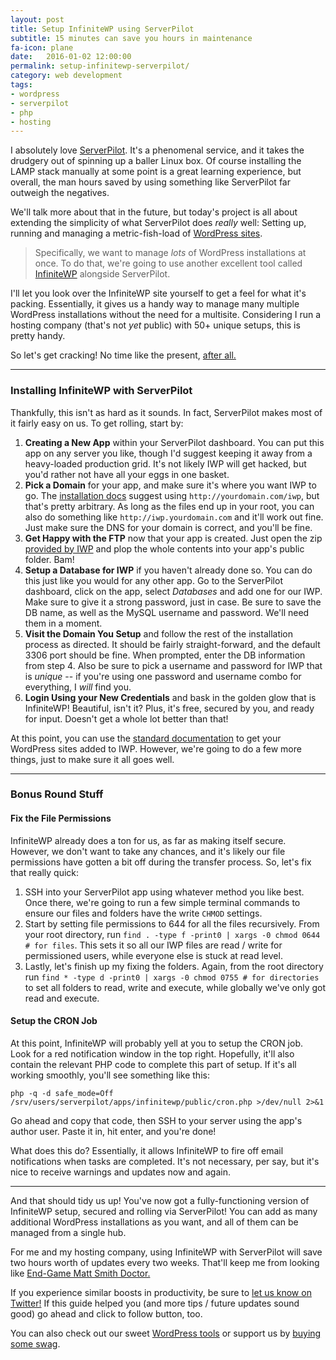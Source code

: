 ```yaml
---
layout: post
title: Setup InfiniteWP using ServerPilot
subtitle: 15 minutes can save you hours in maintenance
fa-icon: plane
date:   2016-01-02 12:00:00
permalink: setup-infinitewp-serverpilot/
category: web development
tags:
- wordpress
- serverpilot
- php
- hosting
---
```


I absolutely love [ServerPilot](http://serverpilot.com). It's a phenomenal service, and it takes the drudgery out of spinning up a baller Linux box. Of course installing the LAMP stack manually at some point is a great learning experience, but overall, the man hours saved by using something like ServerPilot far outweigh the negatives.

We'll talk more about that in the future, but today's project is all about extending the simplicity of what ServerPilot does _really_ well: Setting up, running and managing a metric-fish-load of [WordPress sites](https://serverpilot.io/community/articles/install-wordpress-on-ubuntu.html).

> Specifically, we want to manage _lots_ of WordPress installations at once. To do that, we're going to use another excellent tool called [InfiniteWP](https://infinitewp.com/) alongside ServerPilot.

I'll let you look over the InfiniteWP site yourself to get a feel for what it's packing. Essentially, it gives us a handy way to manage many multiple WordPress installations without the need for a multisite. Considering I run a hosting company (that's not _yet_ public) with 50+ unique setups, this is pretty handy.

So let's get cracking! No time like the present, [after all. ](https://49.media.tumblr.com/tumblr_lt7137rXvc1r17215o1_500.gif)

***

### Installing InfiniteWP with ServerPilot

Thankfully, this isn't as hard as it sounds. In fact, ServerPilot makes most of it fairly easy on us. To get rolling, start by: 

1. **Creating a New App** within your ServerPilot dashboard. You can put this app on any server you like, though I'd suggest keeping it away from a heavy-loaded production grid. It's not likely IWP will get hacked, but you'd rather not have all your eggs in one basket.
2. **Pick a Domain** for your app, and make sure it's where you want IWP to go. The [installation docs](https://infinitewp.com/docs/how-to-install-the-infinitewp-admin-panel/) suggest using `http://yourdomain.com/iwp`, but that's pretty arbitrary. As long as the files end up in your root, you can also do something like `http://iwp.yourdomain.com` and it'll work out fine. Just make sure the DNS for your domain is correct, and you'll be fine.
3. **Get Happy with the FTP** now that your app is created. Just open the zip [provided by IWP](https://infinitewp.com/installing-options/) and plop the whole contents into your app's public folder. Bam! 
4. **Setup a Database for IWP** if you haven't already done so. You can do this just like you would for any other app. Go to the ServerPilot dashboard, click on the app, select *Databases* and add one for our IWP. Make sure to give it a strong password, just in case. Be sure to save the DB name, as well as the MySQL username and password. We'll need them in a moment.
5. **Visit the Domain You Setup** and follow the rest of the installation process as directed. It should be fairly straight-forward, and the default 3306 port should be fine. When prompted, enter the DB information from step 4. Also be sure to pick a username and password for IWP that is _unique_ -- if you're using one password and username combo for everything, I _will_ find you. 
6. **Login Using your New Credentials** and bask in the golden glow that is InfiniteWP! Beautiful, isn't it? Plus, it's free, secured by you, and ready for input. Doesn't get a whole lot better than that! 

At this point, you can use the [standard documentation](https://infinitewp.com/docs/adding-your-wordpress-sites-to-the-infinitewp-admin-panel/) to get your WordPress sites added to IWP. However, we're going to do a few more things, just to make sure it all goes well. 

***

### Bonus Round Stuff

#### Fix the File Permissions

InfiniteWP already does a ton for us, as far as making itself secure. However, we don't want to take any chances, and it's likely our file permissions have gotten a bit off during the transfer process. So, let's fix that really quick: 

1. SSH into your ServerPilot app using whatever method you like best. Once there, we're going to run a few simple terminal commands to ensure our files and folders have the write `CHMOD` settings. 
2. Start by setting file permissions to 644 for all the files recursively. From your root directory, run `find . -type f -print0 | xargs -0 chmod 0644 # for files`. This sets it so all our IWP files are read / write for permissioned users, while everyone else is stuck at read level. 
3. Lastly, let's finish up my fixing the folders. Again, from the root directory run `find * -type d -print0 | xargs -0 chmod 0755 # for directories` to set all folders to read, write and execute, while globally we've only got read and execute.

#### Setup the CRON Job

At this point, InfiniteWP will probably yell at you to setup the CRON job. Look for a red notification window in the top right. Hopefully, it'll also contain the relevant PHP code to complete this part of setup. If it's all working smoothly, you'll see something like this:

```
php -q -d safe_mode=Off /srv/users/serverpilot/apps/infinitewp/public/cron.php >/dev/null 2>&1
```


Go ahead and copy that code, then SSH to your server using the app's author user. Paste it in, hit enter, and you're done! 

What does this do? Essentially, it allows InfiniteWP to fire off email notifications when tasks are completed. It's not necessary, per say, but it's nice to receive warnings and updates now and again. 

***

And that should tidy us up! You've now got a fully-functioning version of InfiniteWP setup, secured and rolling via ServerPilot! You can add as many additional WordPress installations as you want, and all of them can be managed from a single hub.

For me and my hosting company, using InfiniteWP with ServerPilot will save two hours worth of updates every two weeks. That'll keep me from looking like [End-Game Matt Smith Doctor.](https://ladygeekgirl.files.wordpress.com/2013/12/matt_smith_grows_old_before_his_time_in_doctor_who_christmas_special_2013.jpg) 

If you experience similar boosts in productivity, be sure to [let us know on Twitter!](https://twitter.com) If this guide helped you (and more tips / future updates sound good) go ahead and click to follow button, too. 

You can also check out our sweet [WordPress tools](/tag/wordpress/) or support us by [buying some swag](https://www.stickermule.com/en/marketplace/9882-router-chowder-monster). 

